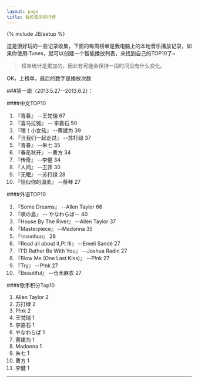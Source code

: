```yaml
---
layout: page
title: 我的音乐排行榜
---
```

{% include JB/setup %}

这是很好玩的一些记录收集，下面的每周榜单是我电脑上的本地音乐播放记录，如果你使用iTunes，就可以创建一个智能播放列表，来找到自己的TOP10了~

>榜单统计是累加的，因此有可能会保持一段时间没有什么变化。

OK，上榜单，最后的数字是播放次数

###第一周（2013.5.27--2013.6.2）：

####中文TOP10

1. 『青春』 --王梵瑞 67
2. 『喜马拉雅』 -- 李嘉石 50
3. 『嘿！小女孩』 --黄建为 39
4. 『当我们一起走过』 --苏打绿 37
5. 『青春』 --朱七 35
6. 『春花秋开』 --曹方 34
7. 『传奇』 --李健 34
8. 『人间』 --王菲 30
9. 『无眠』 --苏打绿 28
10. 『恰似你的温柔』 --蔡琴 27

####外语TOP10

1. 『Some Dreams』 --Allen Taylor 66
2. 『唄の島』 -- やなわらばー 40
3. 『House By The River』 --Allen Taylor 37
4. 『Masterpiece』 --Madonna 35
5. 『รอเธอหันมา』 28
6. 『Read all about it,Pt III』 --Emeli Sandé 27
7. 『I'D Rather Be With You』 --Joshua Radin 27
8. 『Blow Me (One Last Kiss)』 --P!nk 27
9. 『Try』 --P!nk 27
10. 『Beautiful』 --仓木麻衣 27

####歌手积分Top10
1. Allen Taylor 2
2. 苏打绿 2
3. P!nk 2
4. 王梵瑞 1
4. 李嘉石 1
5. やなわらば 1
6. 黄建为 1
7. Madonna 1
8. 朱七 1
9. 曹方 1
10. 李健 1
 
---------------
